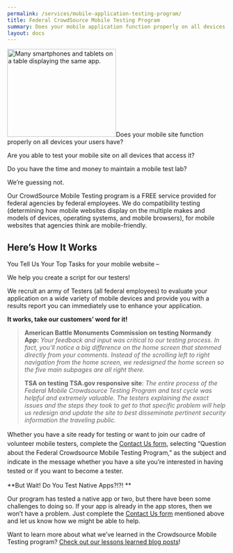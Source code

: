 ```yaml
---
permalink: /services/mobile-application-testing-program/
title: Federal CrowdSource Mobile Testing Program
summary: Does your mobile application function properly on all devices your users have? Are you able to test your mobile site on all devices that access it? Do you have the time and money to maintain a mobile test lab?
layout: docs
---
```


<img class="alignright size-full wp-image-253132" src="https://s3.amazonaws.com/sitesusa/wp-content/uploads/sites/212/2013/12/250-x-202-mobile-devices-testing-app.jpg" alt="Many smartphones and tablets on a table displaying the same app." width="250" height="202" />Does your mobile site function properly on all devices your users have?

Are you able to test your mobile site on all devices that access it?

Do you have the time and money to maintain a mobile test lab?

We&#8217;re guessing not.

Our CrowdSource Mobile Testing program is a FREE service provided for federal agencies by federal employees. We do compatibility testing (determining how mobile websites display on the multiple makes and models of devices, operating systems, and mobile browsers), for mobile websites that agencies think are mobile-friendly.

## Here&#8217;s How It Works

You Tell Us Your Top Tasks for your mobile website &#8211;

We help you create a script for our testers!

We recruit an army of Testers (all federal employees) to evaluate your application on a wide variety of mobile devices and provide you with a results report you can immediately use to enhance your application.

**It works, take our customers&#8217; word for it!**

> **American Battle Monuments Commission on testing Normandy App:** _Your feedback and input was critical to our testing process. In fact, you’ll notice a big difference on the home screen that stemmed directly from your comments. Instead of the scrolling left to right navigation from the home screen, we redesigned the home screen so the five main subpages are all right there._
> 
> **TSA on testing TSA.gov responsive site**: _The entire process of the Federal Mobile Crowdsource Testing Program and test cycle was helpful and extremely valuable. The testers explaining the exact issues and the steps they took to get to that specific problem will help us redesign and update the site to best disseminate pertinent security information the traveling public._

<span style="line-height: 1.5">Whether you have a site ready for testing or want to join our cadre of volunteer mobile testers, complete the <a href="https://www.digitalgov.gov/contact-us/">Contact Us form</a>, selecting “Question about the Federal Crowdsource Mobile Testing Program,” as the subject and indicate in the message whether you have a site you&#8217;re interested in having tested or if you want to become a tester.</span>

**But Wait! Do You Test Native Apps?!?! ** 

Our program has tested a native app or two, but there have been some challenges to doing so. If your app is already in the app stores, then we won’t have a problem. Just complete the [Contact Us form](https://www.digitalgov.gov/contact-us/) mentioned above and let us know how we might be able to help.

Want to learn more about what we&#8217;ve learned in the Crowdsource Mobile Testing program?  [Check out our lessons learned blog posts](https://www.digitalgov.gov/tag/federal-crowdsource-mobile-testing-program/)!